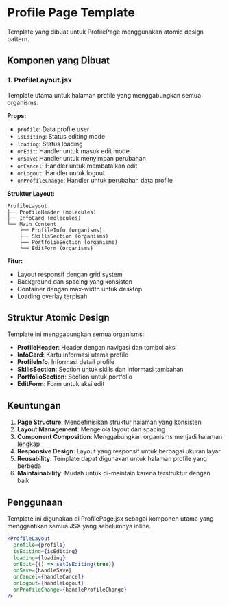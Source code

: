 # Profile Page Template

Template yang dibuat untuk ProfilePage menggunakan atomic design pattern.

## Komponen yang Dibuat

### 1. ProfileLayout.jsx
Template utama untuk halaman profile yang menggabungkan semua organisms.

**Props:**
- `profile`: Data profile user
- `isEditing`: Status editing mode
- `loading`: Status loading
- `onEdit`: Handler untuk masuk edit mode
- `onSave`: Handler untuk menyimpan perubahan
- `onCancel`: Handler untuk membatalkan edit
- `onLogout`: Handler untuk logout
- `onProfileChange`: Handler untuk perubahan data profile

**Struktur Layout:**
```
ProfileLayout
├── ProfileHeader (molecules)
├── InfoCard (molecules)
└── Main Content
    ├── ProfileInfo (organisms)
    ├── SkillsSection (organisms)
    ├── PortfolioSection (organisms)
    └── EditForm (organisms)
```

**Fitur:**
- Layout responsif dengan grid system
- Background dan spacing yang konsisten
- Container dengan max-width untuk desktop
- Loading overlay terpisah

## Struktur Atomic Design

Template ini menggabungkan semua organisms:
- **ProfileHeader**: Header dengan navigasi dan tombol aksi
- **InfoCard**: Kartu informasi utama profile
- **ProfileInfo**: Informasi detail profile
- **SkillsSection**: Section untuk skills dan informasi tambahan
- **PortfolioSection**: Section untuk portfolio
- **EditForm**: Form untuk aksi edit

## Keuntungan

1. **Page Structure**: Mendefinisikan struktur halaman yang konsisten
2. **Layout Management**: Mengelola layout dan spacing
3. **Component Composition**: Menggabungkan organisms menjadi halaman lengkap
4. **Responsive Design**: Layout yang responsif untuk berbagai ukuran layar
5. **Reusability**: Template dapat digunakan untuk halaman profile yang berbeda
6. **Maintainability**: Mudah untuk di-maintain karena terstruktur dengan baik

## Penggunaan

Template ini digunakan di ProfilePage.jsx sebagai komponen utama yang menggantikan semua JSX yang sebelumnya inline.

```jsx
<ProfileLayout 
  profile={profile}
  isEditing={isEditing}
  loading={loading}
  onEdit={() => setIsEditing(true)}
  onSave={handleSave}
  onCancel={handleCancel}
  onLogout={handleLogout}
  onProfileChange={handleProfileChange}
/>
```
